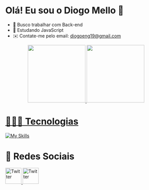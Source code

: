 # Olá! Eu sou o Diogo Mello 👋

- 🔭 Busco trabalhar com Back-end
- 🌱 Estudando JavaScript
- ✉️ Contate-me pelo email: diogoeng19@gmail.com

<div align="center">
  <a href="https://github.com/DiogoMEng">
  <img height="180em" src="https://github-readme-stats.vercel.app/api?username=DiogoMEng&show_icons=true&theme=dracula&include_all_commits=true&count_private=true"/>
   <img height="180em" src="https://github-readme-stats.vercel.app/api/top-langs/?username=DiogoMEng&layout=compact&langs_count=7&theme=dracula"/>
</div>

# 👨🏻‍💻 Tecnologias

[![My Skills](https://skillicons.dev/icons?i=javascript,typescript,python,java)](https://skillicons.dev)

# 📱 Redes Sociais

<a href="https://twitter.com/danielhendricks/">
  <img src="https://cdn.jsdelivr.net/gh/dmhendricks/signature-social-icons/icons/round-flat-filled/50px/linkedin.png" alt="Twitter" title="Twitter" width="50" height="50" />
</a>
<a href="https://twitter.com/danielhendricks/">
  <img src="https://cdn.jsdelivr.net/gh/dmhendricks/signature-social-icons/icons/round-flat-filled/50px/facebook.png" alt="Twitter" title="Twitter" width="50" height="50" />
</a>
